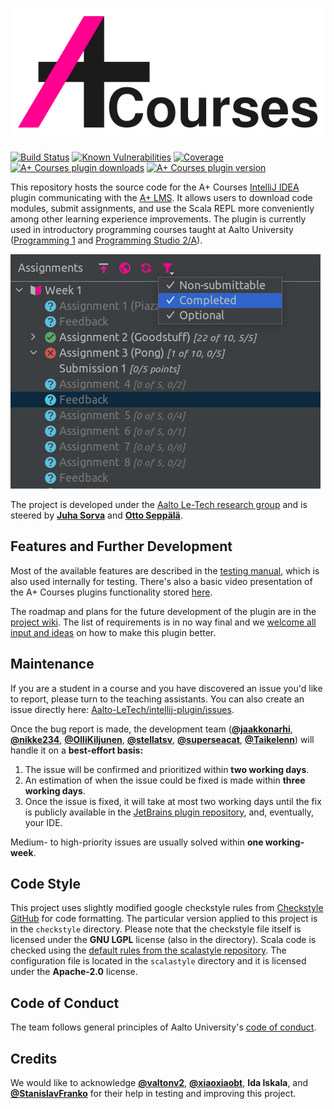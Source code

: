 # ![A+ Courses logo](images/logo_courses_border.svg)

[![Build Status](https://travis-ci.com/Aalto-LeTech/intellij-plugin.svg?branch=test)](https://travis-ci.com/Aalto-LeTech/intellij-plugin)
[![Known Vulnerabilities](https://snyk.io/test/github/Aalto-LeTech/intellij-plugin/badge.svg?targetFile=build.gradle)](https://snyk.io/test/github/Aalto-LeTech/intellij-plugin?targetFile=build.gradle)
[![Coverage](https://sonarcloud.io/api/project_badges/measure?project=Aalto-LeTech_intellij-plugin&metric=coverage)](https://sonarcloud.io/dashboard?id=Aalto-LeTech_intellij-plugin)
[![A+ Courses plugin downloads](https://img.shields.io/jetbrains/plugin/d/13634-a-plugin-for-intellij?label=plugin%20downloads)](https://plugins.jetbrains.com/plugin/13634-a-plugin-for-intellij)
[![A+ Courses plugin version](https://img.shields.io/jetbrains/plugin/v/13634?label=plugin%20version)](https://plugins.jetbrains.com/plugin/13634-a-plugin-for-intellij)

This repository hosts the source code for the A+ Courses [IntelliJ IDEA](https://www.jetbrains.com/idea/) plugin communicating with the [A+ LMS](https://apluslms.github.io/). It allows users to download code modules, submit assignments, and use the Scala REPL more conveniently among other learning experience improvements. The plugin is currently used in introductory programming courses taught at Aalto University ([Programming 1](https://plus.cs.aalto.fi/o1) and [Programming Studio 2/A](https://oodi.aalto.fi/a/opintjakstied.jsp?OpinKohd=1125591784&haettuOpas=-1&Kieli=6)).

![Demo](images/image_4_readme.png)

The project is developed under the [Aalto Le-Tech research group](https://research.cs.aalto.fi/LeTech/) and is steered by **[Juha Sorva](https://github.com/jsorva)** and **[Otto Seppälä](https://github.com/oseppala)**.

## Features and Further Development

Most of the available features are described in the [testing manual](https://github.com/Aalto-LeTech/intellij-plugin/blob/master/TESTING.md), which is also used internally for testing. There's also a basic video presentation of the A+ Courses plugins functionality stored [here](https://aalto.cloud.panopto.eu/Panopto/Pages/Viewer.aspx?id=42740f68-8dd8-4ba2-8f1c-acb1007bf8ef).

The roadmap and plans for the future development of the plugin are in the [project wiki](https://github.com/Aalto-LeTech/intellij-plugin/wiki/Requirements). The list of requirements is in no way final and we [welcome all input and ideas](https://github.com/Aalto-LeTech/intellij-plugin/issues/new/choose) on how to make this plugin better.

## Maintenance

If you are a student in a course and you have discovered an issue you'd like to report, please turn to the teaching assistants. You can also create an issue directly here: [Aalto-LeTech/intellij-plugin/issues](https://github.com/Aalto-LeTech/intellij-plugin/issues).

Once the bug report is made, the development team (**[@jaakkonarhi](https://github.com/jaakkonarhi)**, **[@nikke234](https://github.com/nikke234)**, **[@OlliKiljunen](https://github.com/OlliKiljunen)**, **[@stellatsv](https://github.com/stellatsv)**, **[@superseacat](https://github.com/superseacat)**, **[@Taikelenn](https://github.com/Taikelenn)**) will handle it on a **best-effort basis:**

1. The issue will be confirmed and prioritized within **two working days**.
2. An estimation of when the issue could be fixed is made within **three working days**.
3. Once the issue is fixed, it will take at most two working days until the fix is publicly available in the [JetBrains plugin repository](https://plugins.jetbrains.com/plugin/13634-a-courses), 
and, eventually, your IDE.

Medium- to high-priority issues are usually solved within **one working-week**.

## Code Style

This project uses slightly modified google checkstyle rules from [Checkstyle GitHub](https://github.com/checkstyle/checkstyle/blob/checkstyle-8.12/src/main/resources/google_checks.xml) for code formatting. The particular version applied to this project is in the `checkstyle` directory. Please note that the checkstyle file itself is licensed under the **GNU LGPL** license (also in the directory). Scala code is checked using the [default rules from the scalastyle repository](https://github.com/scalastyle/scalastyle/blob/master/src/main/resources/default_config.xml). The configuration file is located in the `scalastyle` directory and it is licensed under the **Apache-2.0** license.  

## Code of Conduct

The team follows general principles of Aalto University's [code of conduct](https://www.aalto.fi/sites/g/files/flghsv161/files/2018-09/aalto_university_code_of_conduct_en-003.pdf).

## Credits

We would like to acknowledge **[@valtonv2](https://github.com/valtonv2)**, **[@xiaoxiaobt](https://github.com/xiaoxiaobt)**, **Ida Iskala**, and **[@StanislavFranko](https://github.com/StanislavFranko)** for their help in testing and improving this project.
